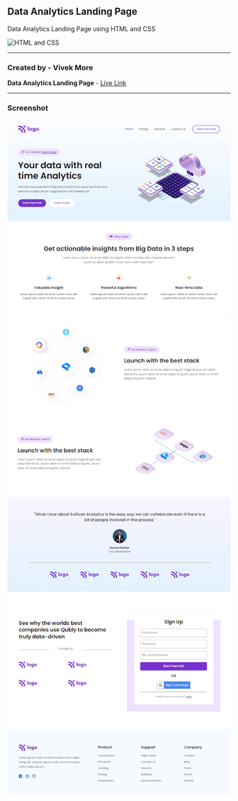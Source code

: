 ## Data Analytics Landing Page

Data Analytics Landing Page using HTML and CSS

![HTML and CSS](https://img.shields.io/badge/HTML-CSS-success)

---

### Created by - Vivek More

**Data Analytics Landing Page** - [Live Link]()

---

### Screenshot

![Project Screenshot](./screenshot/Screenshot-1.png)
![Project Screenshot](./screenshot/Screenshot-2.png)
![Project Screenshot](./screenshot/Screenshot-3.png)
